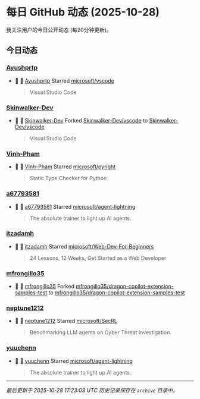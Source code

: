 # 每日 GitHub 动态 (2025-10-28)

我关注用户的今日公开动态 (每20分钟更新)。

## 今日动态

### [Ayushprtp](https://github.com/Ayushprtp)
- 🌟 👤 [Ayushprtp](https://github.com/Ayushprtp) Starred [microsoft/vscode](https://github.com/microsoft/vscode)
  > Visual Studio Code

### [Skinwalker-Dev](https://github.com/Skinwalker-Dev)
- 🍴 👤 [Skinwalker-Dev](https://github.com/Skinwalker-Dev) Forked [Skinwalker-Dev/vscode](https://github.com/Skinwalker-Dev/vscode) to [Skinwalker-Dev/vscode](https://github.com/Skinwalker-Dev/vscode)
  > Visual Studio Code

### [Vinh-Pham](https://github.com/Vinh-Pham)
- 🌟 👤 [Vinh-Pham](https://github.com/Vinh-Pham) Starred [microsoft/pyright](https://github.com/microsoft/pyright)
  > Static Type Checker for Python

### [a67793581](https://github.com/a67793581)
- 🌟 👤 [a67793581](https://github.com/a67793581) Starred [microsoft/agent-lightning](https://github.com/microsoft/agent-lightning)
  > The absolute trainer to light up AI agents.

### [itzadamh](https://github.com/itzadamh)
- 🌟 👤 [itzadamh](https://github.com/itzadamh) Starred [microsoft/Web-Dev-For-Beginners](https://github.com/microsoft/Web-Dev-For-Beginners)
  > 24 Lessons, 12 Weeks, Get Started as a Web Developer

### [mfrongillo35](https://github.com/mfrongillo35)
- 🍴 👤 [mfrongillo35](https://github.com/mfrongillo35) Forked [mfrongillo35/dragon-copilot-extension-samples-test](https://github.com/mfrongillo35/dragon-copilot-extension-samples-test) to [mfrongillo35/dragon-copilot-extension-samples-test](https://github.com/mfrongillo35/dragon-copilot-extension-samples-test)

### [neptune1212](https://github.com/neptune1212)
- 🌟 👤 [neptune1212](https://github.com/neptune1212) Starred [microsoft/SecRL](https://github.com/microsoft/SecRL)
  > Benchmarking LLM agents on Cyber Threat Investigation.

### [yuuchenn](https://github.com/yuuchenn)
- 🌟 👤 [yuuchenn](https://github.com/yuuchenn) Starred [microsoft/agent-lightning](https://github.com/microsoft/agent-lightning)
  > The absolute trainer to light up AI agents.


---
*最后更新于 2025-10-28 17:23:03 UTC*
*历史记录保存在 `archive` 目录中。*
